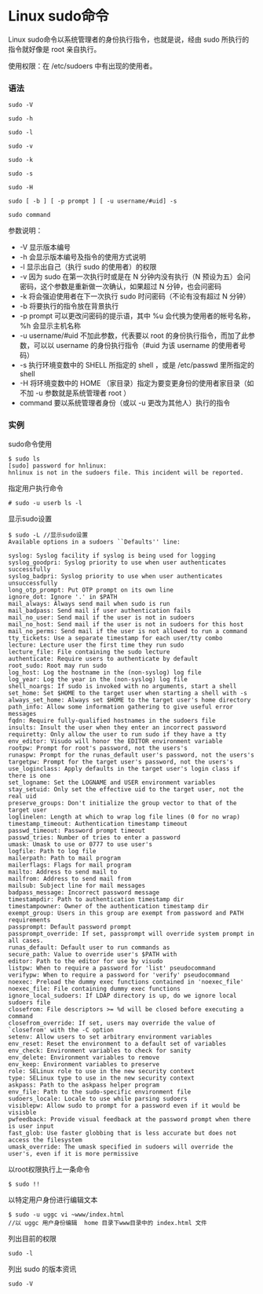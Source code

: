 # Linux sudo命令

Linux sudo命令以系统管理者的身份执行指令，也就是说，经由 sudo 所执行的指令就好像是 root 亲自执行。

使用权限：在 /etc/sudoers 中有出现的使用者。

### 语法

    sudo -V

    sudo -h

    sudo -l

    sudo -v

    sudo -k

    sudo -s

    sudo -H

    sudo [ -b ] [ -p prompt ] [ -u username/#uid] -s

    sudo command

参数说明：

- -V 显示版本编号
- -h 会显示版本编号及指令的使用方式说明
- -l 显示出自己（执行 sudo 的使用者）的权限
- -v 因为 sudo 在第一次执行时或是在 N 分钟内没有执行（N 预设为五）会问密码，这个参数是重新做一次确认，如果超过 N 分钟，也会问密码
- -k 将会强迫使用者在下一次执行 sudo 时问密码（不论有没有超过 N 分钟）
- -b 将要执行的指令放在背景执行
- -p prompt 可以更改问密码的提示语，其中 %u 会代换为使用者的帐号名称， %h 会显示主机名称
- -u username/#uid 不加此参数，代表要以 root 的身份执行指令，而加了此参数，可以以 username 的身份执行指令（#uid 为该 username 的使用者号码）
- -s 执行环境变数中的 SHELL 所指定的 shell ，或是 /etc/passwd 里所指定的 shell
- -H 将环境变数中的 HOME （家目录）指定为要变更身份的使用者家目录（如不加 -u 参数就是系统管理者 root ）
- command 要以系统管理者身份（或以 -u 更改为其他人）执行的指令

### 实例

sudo命令使用

    $ sudo ls
    [sudo] password for hnlinux: 
    hnlinux is not in the sudoers file. This incident will be reported.
    

指定用户执行命令

    # sudo -u userb ls -l

显示sudo设置

    $ sudo -L //显示sudo设置
    Available options in a sudoers ``Defaults'' line:
    
    syslog: Syslog facility if syslog is being used for logging
    syslog_goodpri: Syslog priority to use when user authenticates successfully
    syslog_badpri: Syslog priority to use when user authenticates unsuccessfully
    long_otp_prompt: Put OTP prompt on its own line
    ignore_dot: Ignore '.' in $PATH
    mail_always: Always send mail when sudo is run
    mail_badpass: Send mail if user authentication fails
    mail_no_user: Send mail if the user is not in sudoers
    mail_no_host: Send mail if the user is not in sudoers for this host
    mail_no_perms: Send mail if the user is not allowed to run a command
    tty_tickets: Use a separate timestamp for each user/tty combo
    lecture: Lecture user the first time they run sudo
    lecture_file: File containing the sudo lecture
    authenticate: Require users to authenticate by default
    root_sudo: Root may run sudo
    log_host: Log the hostname in the (non-syslog) log file
    log_year: Log the year in the (non-syslog) log file
    shell_noargs: If sudo is invoked with no arguments, start a shell
    set_home: Set $HOME to the target user when starting a shell with -s
    always_set_home: Always set $HOME to the target user's home directory
    path_info: Allow some information gathering to give useful error messages
    fqdn: Require fully-qualified hostnames in the sudoers file
    insults: Insult the user when they enter an incorrect password
    requiretty: Only allow the user to run sudo if they have a tty
    env_editor: Visudo will honor the EDITOR environment variable
    rootpw: Prompt for root's password, not the users's
    runaspw: Prompt for the runas_default user's password, not the users's
    targetpw: Prompt for the target user's password, not the users's
    use_loginclass: Apply defaults in the target user's login class if there is one
    set_logname: Set the LOGNAME and USER environment variables
    stay_setuid: Only set the effective uid to the target user, not the real uid
    preserve_groups: Don't initialize the group vector to that of the target user
    loglinelen: Length at which to wrap log file lines (0 for no wrap)
    timestamp_timeout: Authentication timestamp timeout
    passwd_timeout: Password prompt timeout
    passwd_tries: Number of tries to enter a password
    umask: Umask to use or 0777 to use user's
    logfile: Path to log file
    mailerpath: Path to mail program
    mailerflags: Flags for mail program
    mailto: Address to send mail to
    mailfrom: Address to send mail from
    mailsub: Subject line for mail messages
    badpass_message: Incorrect password message
    timestampdir: Path to authentication timestamp dir
    timestampowner: Owner of the authentication timestamp dir
    exempt_group: Users in this group are exempt from password and PATH requirements
    passprompt: Default password prompt
    passprompt_override: If set, passprompt will override system prompt in all cases.
    runas_default: Default user to run commands as
    secure_path: Value to override user's $PATH with
    editor: Path to the editor for use by visudo
    listpw: When to require a password for 'list' pseudocommand
    verifypw: When to require a password for 'verify' pseudocommand
    noexec: Preload the dummy exec functions contained in 'noexec_file'
    noexec_file: File containing dummy exec functions
    ignore_local_sudoers: If LDAP directory is up, do we ignore local sudoers file
    closefrom: File descriptors >= %d will be closed before executing a command
    closefrom_override: If set, users may override the value of `closefrom' with the -C option
    setenv: Allow users to set arbitrary environment variables
    env_reset: Reset the environment to a default set of variables
    env_check: Environment variables to check for sanity
    env_delete: Environment variables to remove
    env_keep: Environment variables to preserve
    role: SELinux role to use in the new security context
    type: SELinux type to use in the new security context
    askpass: Path to the askpass helper program
    env_file: Path to the sudo-specific environment file
    sudoers_locale: Locale to use while parsing sudoers
    visiblepw: Allow sudo to prompt for a password even if it would be visisble
    pwfeedback: Provide visual feedback at the password prompt when there is user input
    fast_glob: Use faster globbing that is less accurate but does not access the filesystem
    umask_override: The umask specified in sudoers will override the user's, even if it is more permissive
    

以root权限执行上一条命令

    $ sudo !!

以特定用户身份进行编辑文本

    $ sudo -u uggc vi ~www/index.html
    //以 uggc 用户身份编辑  home 目录下www目录中的 index.html 文件
    

列出目前的权限

    sudo -l

列出 sudo 的版本资讯

    sudo -V